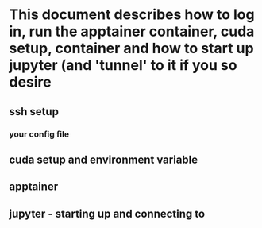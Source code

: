 # This document describes how to log in, run the apptainer container, cuda setup, container and how to start up jupyter (and 'tunnel' to it if you so desire


## ssh setup

### your config file

## cuda setup and environment variable

## apptainer


## jupyter - starting up and connecting to



